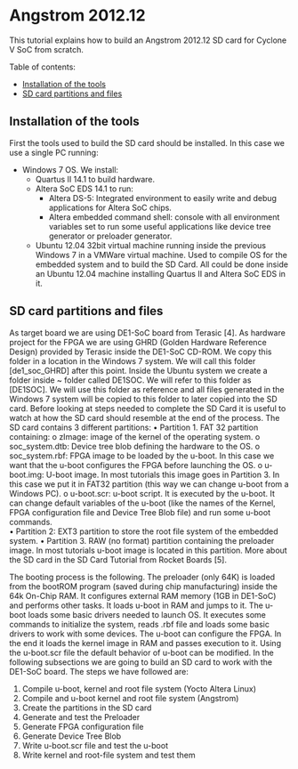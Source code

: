 Angstrom 2012.12 
============
This tutorial explains how to build an Angstrom 2012.12 SD card for Cyclone V SoC from scratch.

Table of contents:

* [Installation of the tools](#installation-of-the-tools)
* [SD card partitions and files](#sd-card-partitions-and-files)

## Installation of the tools

First the tools used to build the SD card should be installed. In this case we use a single PC running:

* Windows 7 OS. We install:
    * Quartus II 14.1 to build hardware.
    * Altera SoC EDS 14.1 to run:
        * Altera DS-5: Integrated environment to easily write and debug applications for Altera SoC chips.
        * Altera embedded command shell: console with all environment variables set to run some useful applications like device tree generator or preloader generator.
    * Ubuntu 12.04 32bit virtual machine running inside the previous Windows 7 in a VMWare virtual machine. Used to compile OS for the embedded system and to build the SD Card.
All could be done inside an Ubuntu 12.04 machine installing Quartus II and Altera SoC EDS in it. 

SD card partitions and files
----------------------------

As target board we are using DE1-SoC board from Terasic [4]. 
As hardware project for the FPGA we are using GHRD (Golden Hardware Reference Design) provided by Terasic inside the DE1-SoC CD-ROM. We copy this folder in a location in the Windows 7 system. We will call this folder [de1_soc_GHRD] after this point.
Inside the Ubuntu system we create a folder inside ~ folder called DE1SOC. We will refer to this folder as [DE1SOC]. We will use this folder as reference and all files generated in the Windows 7 system will be copied to this folder to later copied into the SD card.
Before looking at steps needed to complete the SD Card it is useful to watch at how the SD card should resemble at the end of the process.
The SD card contains 3 different partitions:
•	Partition 1. FAT 32 partition containing:
o	zImage: image of the kernel of the operating system.
o	soc_system.dtb: Device tree blob defining the hardware to the OS.
o	soc_system.rbf: FPGA image to be loaded by the u-boot. In this case we want that the u-boot configures the FPGA before launching the OS.
o	u-boot.img:  U-boot image. In most tutorials this image goes in Partition 3. In this case we put it in FAT32 partition (this way we can change u-boot from a Windows PC).
o	u-boot.scr:  u-boot script. It is executed by the u-boot. It can change default variables of the u-boot (like the names of the Kernel, FPGA configuration file and Device Tree Blob file) and run some u-boot commands.  
•	Partition 2: EXT3 partition to store the root file system of the embedded system.
•	Partition 3. RAW (no format) partition containing the preloader image.  In most tutorials u-boot image is located in this partition.
More about the SD card in the SD Card Tutorial from Rocket Boards [5]. 
 

The booting process is the following. The preloader (only 64K) is loaded from the bootROM program (saved during chip manufacturing) inside the 64k On-Chip RAM. It configures external RAM memory (1GB in DE1-SoC) and performs other tasks. It loads u-boot in RAM and jumps to it. The u-boot loads some basic drivers needed to launch OS. It executes some commands to initialize the system, reads .rbf file and loads some basic drivers to work with some devices. The u-boot can configure the FPGA. In the end it loads the kernel image in RAM and passes execution to it. Using the u-boot.scr file the default behavior of u-boot can be modified. 
In the following subsections we are going to build an SD card to work with the DE1-SoC board. The steps we have followed are: 
1.	Compile u-boot, kernel and root file system (Yocto Altera Linux)
2.	Compile and u-boot kernel and root file system (Angstrom) 
3.	Create the partitions in the SD card
4.	Generate and test the Preloader
5.	Generate FPGA configuration file
6.	Generate Device Tree Blob
7.	Write u-boot.scr file and test the u-boot
8.	Write kernel and root-file system and test them

    
